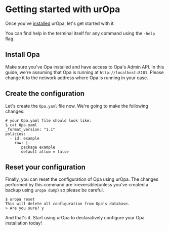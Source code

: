 # Getting started with urOpa

Once you've [installed](installation.md) urOpa, let's get started with it.

You can find help in the terminal itself for any command using the `-help`
flag.

## Install Opa

Make sure you've Opa installed and have access to Opa's Admin API.
In this guide, we're assuming that Opa is running at `http://localhost:8181`.
Please change it to the network address where Opa is running in your case.

## Create the configuration

Let's create the `Opa.yaml` file now. We're going to make the following changes:

```shell
# your Opa.yaml file should look like:
$ cat Opa.yaml
_format_version: "1.1"
policies:
  - id: example
    raw: |-
       package example
       default allow = false
```

## Reset your configuration

Finally, you can reset the configuration of Opa using urOpa.
The changes performed by this command are irreversible(unless you've created a
backup using `uropa dump`) so please be careful.


```shell
$ uropa reset
This will delete all configuration from Opa's database.
> Are you sure? y
```

And that's it.
Start using urOpa to declaratively configure your Opa installation today!

